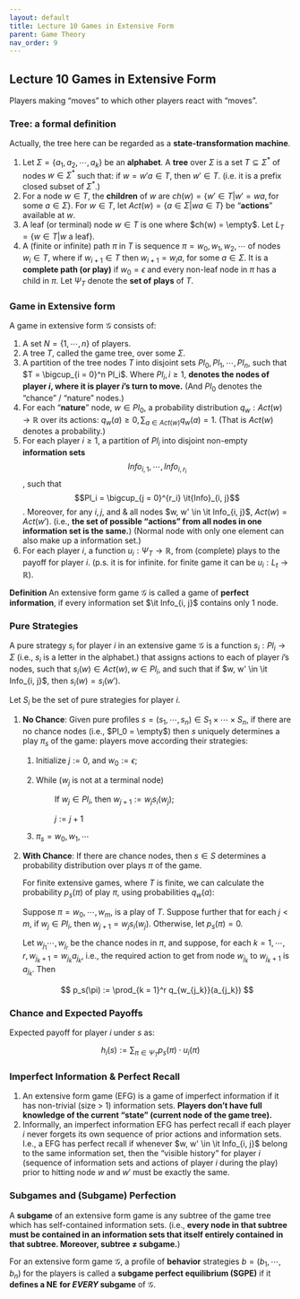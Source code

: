 ```yaml
---
layout: default
title: Lecture 10 Games in Extensive Form
parent: Game Theory
nav_order: 9
---
```


## Lecture 10 Games in Extensive Form

Players making “moves” to which other players react with “moves”.

### Tree: a formal definition

Actually, the tree here can be regarded as a **state-transformation machine**.

1. Let $\Sigma = \lbrace  a_1, a_2, \cdots, a_k \rbrace$ be an **alphabet**. A **tree** over $\Sigma$ is a set $T \subseteq \Sigma^\ast$ of nodes $w \in \Sigma^\ast$ such that: if $w = w'a \in T$, then $w'\in T$. (i.e. it is a prefix closed subset of $\Sigma^\ast$.)
2. For a node $w \in T$, the **children** of $w$ are $ch(w) = \lbrace w'\in T \vert w' = wa, \text{for some } a\in \Sigma\rbrace$. For $w \in T$, let $Act(w) = \lbrace a\in \Sigma \vert wa\in T\rbrace$ be “**actions**” available at $w$.
3. A leaf (or terminal) node $w \in T$ is one where $ch(w) = \empty$. Let $L_T = \lbrace w\in T \vert w \text{ a leaf} \rbrace$.
4. A (finite or infinite) path $\pi$ in $T$ is sequence $\pi = w_0, w_1, w_2, \cdots$ of nodes $w_i\in T$, where if $w_{i + 1} \in T$ then $w_{i + 1} = w_ia$, for some $a \in \Sigma$. It is a **complete path (or play)** if $w_0 = \epsilon$ and every non-leaf node in $\pi$ has a child in $\pi$. Let $\Psi_{T}$ denote the **set of** **plays** of $T$.

### Game in Extensive form

A game in extensive form $\mathcal{G}$ consists of:

1. A set $N = \lbrace 1, \cdots, n\rbrace$ of players.
2. A tree $T$, called the game tree, over some $\Sigma$.
3. A partition of the tree nodes $T$ into disjoint sets $Pl_0, Pl_1, \cdots, Pl_n$, such that $T = \bigcup_{i = 0}^n Pl_i$. Where $Pl_i,i\geq 1$, **denotes the nodes of player $i$, where it is player $i$’s turn to move.** (And $Pl_0$ denotes the “chance” / “nature” nodes.)
4. For each “**nature**” node, $w \in Pl_0$, a probability distribution $q_w: Act(w) \to \mathbb{R}$ over its actions: $q_w(a) \geq 0, \sum_{a\in Act(w)}q_w(a) = 1$. (That is $Act(w)$ denotes a probability.)
5. For each player $i \geq 1$, a partition of $Pl_i$ into disjoint non-empty **information sets** $$\textit{Info}_{i, 1}, \cdots, \textit{Info}_{i, r_i}$$, such that $$Pl_i = \bigcup_{j = 0}^{r_i} \it{Info}_{i, j}$$. Moreover, for any $i, j,$ and & all nodes $w, w' \in \it Info_{i, j}$, $Act(w) = Act(w')$. (i.e., **the set of possible “actions” from all nodes in one information set is the same.**) (Normal node with only one element can also make up a information set.)
6. For each player $i$, a function $u_i: \Psi_T \to \mathbb{R}$, from (complete) plays to the payoff for player $i$. (p.s. it is for infinite. for finite game it can be $u_i: L_t \to \mathbb{R}$).

**Definition** An extensive form game $\mathcal{G}$ is called a game of **perfect information**, if every information set $\it Info_{i, j}$ contains only 1 node.

### Pure Strategies

A pure strategy $s_i$ for player $i$ in an extensive game $\mathcal G$ is a function $s_i: Pl_i \to \Sigma$ (i.e., $s_i$ is a letter in the alphabet.) that assigns actions to each of player $i$’s nodes,  such that $s_i(w) \in Act(w), w\in Pl_i$, and such that if $w, w' \in \it Info_{i, j}$, then $s_i(w) = s_i(w')$.

Let $S_i$ be the set of pure strategies for player $i$.

1. **No Chance**: Given pure profiles $s = (s_1, \cdots, s_n)\in S_1\times\cdots\times S_n$, if there are no chance nodes (i.e., $Pl_0 = \empty$) then $s$ uniquely determines a play $\pi_s$ of the game: players move according their strategies:
    1. $\text {Initialize}$ $j:= 0$, $\text {and}$ $w_0 := \epsilon$;
    2. $\text{While}$ ($w_j$ $\text {is not at a terminal node}$)
        
        $\quad \quad \text{If } w_j \in Pl_i$, $\text{then } w_{j + 1}:= w_js_i(w_j)$;
        
        $\quad \quad j:= j + 1$
        
    3. $\pi_s = w_0, w_1, \cdots$
2. **With Chance**: If there are chance nodes, then $s\in S$ determines a probability distribution over plays $\pi$ of the game.
    
    For finite extensive games, where $T$ is finite, we can calculate the probability $p_s(\pi)$ of play $\pi$, using probabilities $q_w(a)$:
    
    Suppose $\pi = w_0, \cdots, w_m$, is a play of $T$. Suppose further that for each $j < m$, if $w_j \in Pl_i$, then $w_{j + 1} = w_js_i(w_j)$. Otherwise, let $p_s(\pi) = 0$.
    
    Let $w_{j_1} \cdots, w_{j_r}$ be the chance nodes in $\pi$, and suppose, for each $k = 1, \cdots, r, w_{j_k + 1} = w_{j_k} a_{j_k}$, i.e., the required action to get from node $w_{j_k}$ to $w_{j_k + 1}$ is $a_{j_k}$. Then
    
    $$
    p_s(\pi) := \prod_{k = 1}^r q_{w_{j_k}}(a_{j_k})
    $$
    

### Chance and Expected Payoffs

Expected payoff for player $i$ under $s$ as:

$$
h_i(s):= \sum_{\pi\in \Psi_T}p_s(\pi)\cdot u_i(\pi)
$$

### Imperfect Information & Perfect Recall

1. An extensive form game (EFG) is a game of imperfect information if it has non-trivial (size > 1) information sets. **Players don’t have full knowledge of the current “state” (current node of the game tree).**
2. Informally, an imperfect information EFG has perfect recall if each player $i$ never forgets its own sequence of prior actions and information sets. I.e., a EFG has perfect recall if whenever $w, w' \in \it Info_{i, j}$ belong to the same information set, then the “visible history” for player $i$ (sequence of information sets and actions of player $i$ during the play) prior to hitting node $w$ and $w'$ must be exactly the same.

### Subgames and (Subgame) Perfection

A **subgame** of an extensive form game is any subtree of the game tree which has self-contained information sets. (i.e., **every node in that subtree must be contained in an information sets that itself entirely contained in that subtree. Moreover, subtree $\neq$ subgame.**)

For an extensive form game $\mathcal G$, a profile of **behavior** strategies $b = (b_1, \cdots, b_n)$ for the players is called a **subgame perfect equilibrium (SGPE)** if it **defines a NE** **for *EVERY* subgame** of $\mathcal G$.
